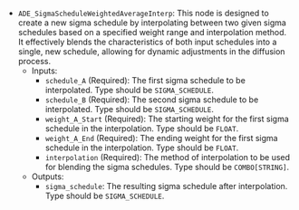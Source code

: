 - `ADE_SigmaScheduleWeightedAverageInterp`: This node is designed to create a new sigma schedule by interpolating between two given sigma schedules based on a specified weight range and interpolation method. It effectively blends the characteristics of both input schedules into a single, new schedule, allowing for dynamic adjustments in the diffusion process.
    - Inputs:
        - `schedule_A` (Required): The first sigma schedule to be interpolated. Type should be `SIGMA_SCHEDULE`.
        - `schedule_B` (Required): The second sigma schedule to be interpolated. Type should be `SIGMA_SCHEDULE`.
        - `weight_A_Start` (Required): The starting weight for the first sigma schedule in the interpolation. Type should be `FLOAT`.
        - `weight_A_End` (Required): The ending weight for the first sigma schedule in the interpolation. Type should be `FLOAT`.
        - `interpolation` (Required): The method of interpolation to be used for blending the sigma schedules. Type should be `COMBO[STRING]`.
    - Outputs:
        - `sigma_schedule`: The resulting sigma schedule after interpolation. Type should be `SIGMA_SCHEDULE`.
